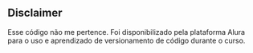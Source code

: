 ## Disclaimer

Esse código não me pertence. Foi disponibilizado pela plataforma Alura para o uso e aprendizado de versionamento de código durante o curso.

